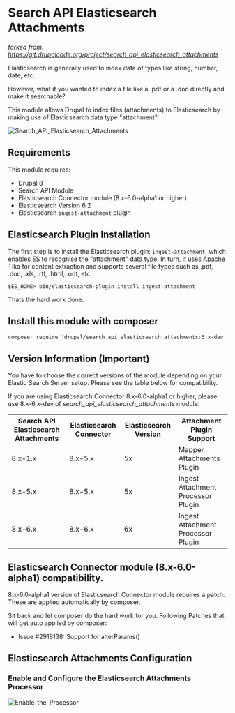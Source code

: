 # Search API Elasticsearch Attachments

*forked from: https://git.drupalcode.org/project/search_api_elasticsearch_attachments*

Elasticsearch is generally used to index data of types like string,
number, date, etc.

However, what if you wanted to index a file like a .pdf or a .doc
directly and make it searchable?

This module allows Drupal to index files (attachments) to Elasticsearch by
making use of Elasticsearch data type "attachment".

![Search_API_Elasticsearch_Attachments](https://www.drupal.org/files/search_api_elasticsearch_attachments.jpg)

## Requirements
This module requires:
* Drupal 8
* Search API Module
* Elasticsearch Connector module (8.x-6.0-alpha1 or higher)
* Elasticsearch Version 6.2
* Elasticsearch `ingest-attachment` plugin

## Elasticsearch Plugin Installation
The first step is to install the Elasticsearch plugin: `ingest-attachment`,
which enables ES to recognise the "attachment" data type. In turn, it uses
Apache Tika for content extraction and supports several file types such as
.pdf, .doc, .xls, .rtf, .html, .odt, etc.

```
$ES_HOME> bin/elasticsearch-plugin install ingest-attachment
```
Thats the hard work done.

## Install this module with composer
```
composer require 'drupal/search_api_elasticsearch_attachments:6.x-dev'
```
## Version Information (Important)

You have to choose the correct versions of the module depending on your
Elastic Search Server setup. Please see the table below for
compatibility.

If you are using Elasticsearch Connector 8.x-6.0-alpha1 or higher, 
please use 8.x-6.x-dev of
*search_api_elasticsearch_attachments* module.

<table>
  <tr>
    <th>Search API Elasticsearch Attachments</th>
    <th>Elasticsearch Connector</th>
    <th>Elasticsearch Version</th>
    <th>Attachment Plugin Support</th>
  </tr>
  <tr>
    <td>8.x-1.x</td>
    <td>8.x-5.x</td>
    <td>5x</td>
    <td>Mapper Attachments Plugin</td>
  </tr>
  <tr>
    <td>8.x-5.x</td>
    <td>8.x-5.x</td>
    <td>5x</td>
    <td>Ingest Attachment Processor Plugin</td>
  </tr>
  <tr>
    <td>8.x-6.x</td>
    <td>8.x-6.x</td>
    <td>6x</td>
    <td>Ingest Attachment Processor Plugin</td>
  </tr>
</table>

## Elasticsearch Connector module (8.x-6.0-alpha1) compatibility.
8.x-6.0-alpha1 version of Elasticsearch Connector module requires a patch.
These are applied automatically by composer.

Sit back and let composer do the hard work for you. Following Patches that will
get auto applied by composer:
* Issue #2918138: Support for alterParams()

## Elasticsearch Attachments Configuration
### Enable and Configure the Elasticsearch Attachments Processor
![Enable_the_Processor](https://www.drupal.org/files/Screen_Shot_2017-12-19_at_11_39_06_pm.jpg)

